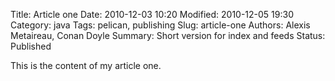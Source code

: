 Title: Article one
Date: 2010-12-03 10:20
Modified: 2010-12-05 19:30
Category: java
Tags: pelican, publishing
Slug: article-one
Authors: Alexis Metaireau, Conan Doyle
Summary: Short version for index and feeds
Status: Published

This is the content of my article one.